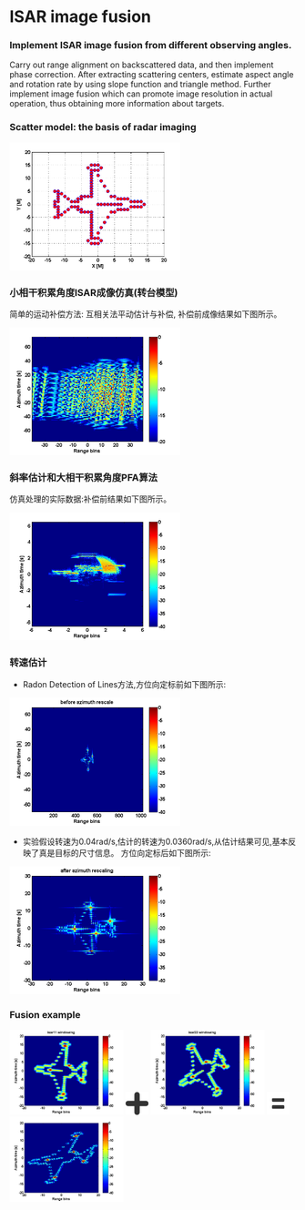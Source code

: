 # ISAR image fusion

### Implement ISAR image fusion from different observing angles.
Carry out range alignment on backscattered data, and then implement phase correction. After extracting scattering centers, estimate aspect angle and rotation rate by using slope function and triangle method. Further implement image fusion which can promote image resolution in actual operation, thus obtaining more information about targets.

### Scatter model: the basis of radar imaging
<img src="/resultimage/rangealign_phsecorrection/originalmodel.png" alt="scatter" width="300px"/>


### 小相干积累角度ISAR成像仿真(转台模型)
简单的运动补偿方法: 互相关法平动估计与补偿, 补偿前成像结果如下图所示。

<img src="/resofmid/1.png" alt="1" width="300px"/>

### 斜率估计和大相干积累角度PFA算法
仿真处理的实际数据:补偿前结果如下图所示。

<img src="/resofmid/4.png" alt="4" width="300px"/>

### 转速估计
* Radon Detection of Lines方法,方位向定标前如下图所示:

<img src="/resofmid/7.png" alt="7" width="300px"/>

* 实验假设转速为0.04rad/s,估计的转速为0.0360rad/s,从估计结果可见,基本反映了真是目标的尺寸信息。
方位向定标后如下图所示:

<img src="/resofmid/8.png" alt="8" width="300px"/>

### Fusion example
<img src="/resofmid/9.png" alt="9" width="200px"/>
<img src="/resofmid/add.png" alt="add" width="40px"/>
<img src="/resofmid/10.png" alt="10" width="200px"/>
<img src="/resofmid/equal.png" alt="equal" width="40px"/>
<img src="/resofmid/11.png" alt="11" width="200px"/>
